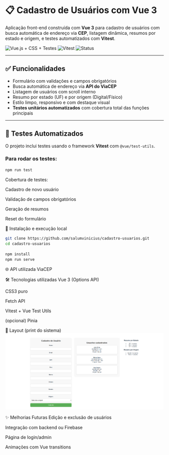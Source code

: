 # 📋 Cadastro de Usuários com Vue 3

Aplicação front-end construída com **Vue 3** para cadastro de usuários com busca automática de endereço via **CEP**, listagem dinâmica, resumos por estado e origem, e testes automatizados com **Vitest**.

![Vue.js + CSS + Testes](https://img.shields.io/badge/vue-3.x-brightgreen?logo=vue.js) ![Vitest](https://img.shields.io/badge/testado%20com-vitest-yellowgreen?logo=vitest) ![Status](https://img.shields.io/badge/status-finalizado-blue)

---

## ✅ Funcionalidades

- Formulário com validações e campos obrigatórios  
- Busca automática de endereço via **API do ViaCEP**  
- Listagem de usuários com scroll interno  
- Resumo por estado (UF) e por origem (Digital/Físico)  
- Estilo limpo, responsivo e com destaque visual  
- **Testes unitários automatizados** com cobertura total das funções principais  

---

## 🧪 Testes Automatizados

O projeto inclui testes usando o framework **Vitest** com `@vue/test-utils`.

### Para rodar os testes:

```bash
npm run test
```
Cobertura de testes:

Cadastro de novo usuário

Validação de campos obrigatórios

Geração de resumos

Reset do formulário

🚀 Instalação e execução local
```bash
git clone https://github.com/salumvinicius/cadastro-usuarios.git
cd cadastro-usuarios

npm install
npm run serve
```
🌐 API utilizada
ViaCEP

🛠 Tecnologias utilizadas
Vue 3 (Options API)

CSS3 puro

Fetch API

Vitest + Vue Test Utils

(opcional) Pinia

📸 Layout (print do sistema)
![Layout](./src/assets/print.png)

✨ Melhorias Futuras
Edição e exclusão de usuários

Integração com backend ou Firebase

Página de login/admin

Animações com Vue transitions
